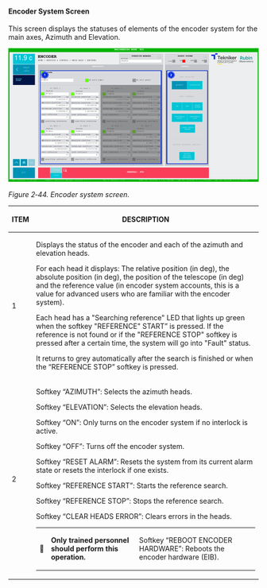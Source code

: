 #### Encoder System Screen

This screen displays the statuses of elements of the encoder system for the main axes, Azimuth and Elevation.

![](../Resources/media/image60.png)

*Figure 2‑44. Encoder system screen.*

<table class="table">
<thead>
<tr class="header">
<th><p>ITEM</p></th>
<th><p>DESCRIPTION</p></th>
</tr>
</thead>
<tbody>
<tr class="odd">
<td><p>1</p></td>
<td><p>Displays the status of the encoder and each of the azimuth and elevation heads.</p>
<p>For each head it displays: The relative position (in deg), the absolute position (in deg), the position of the telescope (in
deg) and the reference value (in encoder system accounts, this is a value for advanced users who are familiar with the
encoder system).</p>
<p>Each head has a "Searching reference" LED that lights up green when the softkey "REFERENCE"
START” is pressed. If the reference is not found or if the "REFERENCE STOP" softkey is pressed after a certain time,
the system will go into "Fault" status.</p>
<p>It returns to grey automatically after the search is finished or when the “REFERENCE STOP” softkey is pressed.</p></td>
</tr>
<tr class="even">
<td><p>2</p></td>
<td><p>Softkey “AZIMUTH”: Selects the azimuth heads.</p>
<p>Softkey “ELEVATION”: Selects the elevation heads.</p>
<p>Softkey “ON”: Only turns on the encoder system if no interlock is active.</p>
<p>Softkey “OFF”: Turns off the encoder system.</p>
<p>Softkey “RESET ALARM”: Resets the system from its current alarm state or resets the
interlock if one exists.</p>
<p>Softkey “REFERENCE START”: Starts the reference search.</p>
<p>Softkey “REFERENCE STOP”: Stops the reference search.</p>
<p>Softkey “CLEAR HEADS ERROR”: Clears errors in the heads.</p>
<table class="table">
<tbody>
<tr class="odd">
<td>🛑</td>
<td><p><b>Only trained personnel should perform this operation.</b></p></td>
<td><p>Softkey “REBOOT ENCODER HARDWARE”: Reboots the encoder hardware (EIB).</p></td>
</tr>
</tbody>
</table></td>
</tr>
</tbody>
</table>

